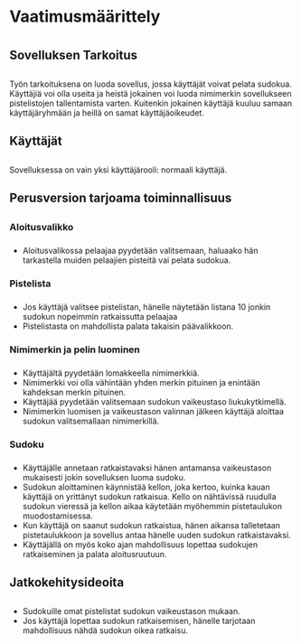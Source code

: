 # Vaatimusmäärittely <h1>

## Sovelluksen Tarkoitus <h2>
Työn tarkoituksena on luoda sovellus, jossa käyttäjät voivat pelata sudokua. Käyttäjiä voi olla useita ja heistä jokainen voi luoda nimimerkin sovellukseen pistelistojen tallentamista varten. Kuitenkin jokainen käyttäjä kuuluu samaan käyttäjäryhmään ja heillä on samat käyttäjäoikeudet.

## Käyttäjät <h2>
Sovelluksessa on vain yksi käyttäjärooli: normaali käyttäjä.

## Perusversion tarjoama toiminnallisuus <h2>

### Aloitusvalikko <h3>
  - Aloitusvalikossa pelaajaa pyydetään valitsemaan, haluaako hän tarkastella muiden pelaajien pisteitä vai pelata sudokua.
  
### Pistelista <h3>
  - Jos käyttäjä valitsee pistelistan, hänelle näytetään listana 10 jonkin sudokun nopeimmin ratkaissutta pelaajaa
  - Pistelistasta on mahdollista palata takaisin päävalikkoon.
  
### Nimimerkin ja pelin luominen <h3>

- Käyttäjältä pyydetään lomakkeella nimimerkkiä.
- Nimimerkki voi olla vähintään yhden merkin pituinen ja enintään kahdeksan merkin pituinen.
- Käyttäjää pyydetään valitsemaan sudokun vaikeustaso liukukytkimellä.
- Nimimerkin luomisen ja vaikeustason valinnan jälkeen käyttäjä aloittaa sudokun valitsemallaan nimimerkillä.

### Sudoku <h3>

- Käyttäjälle annetaan ratkaistavaksi hänen antamansa vaikeustason mukaisesti jokin sovelluksen luoma sudoku.
- Sudokun aloittaminen käynnistää kellon, joka kertoo, kuinka kauan käyttäjä on yrittänyt sudokun ratkaisua. Kello on nähtävissä ruudulla sudokun vieressä ja kellon aikaa käytetään myöhemmin pistetaulukon muodostamisessa.
- Kun käyttäjä on saanut sudokun ratkaistua, hänen aikansa talletetaan pistetaulukkoon ja sovellus antaa hänelle uuden sudokun ratkaistavaksi.
- Käyttäjällä on myös koko ajan mahdollisuus lopettaa sudokujen ratkaiseminen ja palata aloitusruutuun.

## Jatkokehitysideoita <h2>

- Sudokuille omat pistelistat sudokun vaikeustason mukaan.
- Jos käyttäjä lopettaa sudokun ratkaisemisen, hänelle tarjotaan mahdollisuus nähdä sudokun oikea ratkaisu. 




